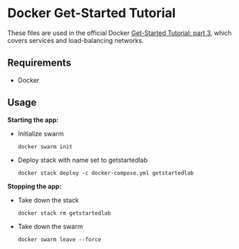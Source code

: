 # Docker Get-Started Tutorial

These files are used in the official Docker [Get-Started Tutorial: part 3](https://docs.docker.com/get-started/part3/), which covers services and load-balancing networks.

## Requirements

* Docker

## Usage

**Starting the app:**

* Initialize swarm
  ```
  docker swarm init
  ```

* Deploy stack with name set to getstartedlab
  ```
  docker stack deploy -c docker-compose.yml getstartedlab
  ```

**Stopping the app:**

* Take down the stack
  ```
  docker stack rm getstartedlab
  ```

* Take down the swarm
  ```
  docker swarm leave --force
  ```
